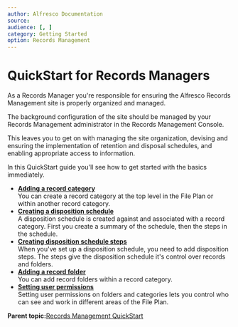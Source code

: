 ```yaml
---
author: Alfresco Documentation
source: 
audience: [, ]
category: Getting Started
option: Records Management
---
```


# QuickStart for Records Managers

As a Records Manager you're responsible for ensuring the Alfresco Records Management site is properly organized and managed.

The background configuration of the site should be managed by your Records Management administrator in the Records Management Console.

This leaves you to get on with managing the site organization, devising and ensuring the implementation of retention and disposal schedules, and enabling appropriate access to information.

In this QuickStart guide you'll see how to get started with the basics immediately.

-   **[Adding a record category](../tasks/rm-recordcategory-add.md)**  
You can create a record category at the top level in the File Plan or within another record category.
-   **[Creating a disposition schedule](../tasks/rm-dispschedule-create.md)**  
A disposition schedule is created against and associated with a record category. First you create a summary of the schedule, then the steps in the schedule.
-   **[Creating disposition schedule steps](../tasks/rm-dispschedule-createsteps.md)**  
When you've set up a disposition schedule, you need to add disposition steps. The steps give the disposition schedule it's control over records and folders.
-   **[Adding a record folder](../tasks/rm-recordfolder-add.md)**  
You can add record folders within a record category.
-   **[Setting user permissions](../tasks/rm-set-permissions.md)**  
Setting user permissions on folders and categories lets you control who can see and work in different areas of the File Plan.

**Parent topic:**[Records Management QuickStart](../concepts/rm-gs-overview.md)


